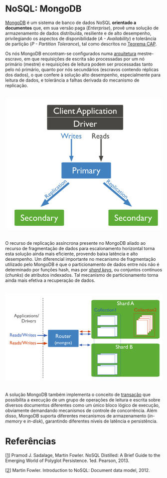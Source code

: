 # NoSQL: MongoDB

[MongoDB](https://www.mongodb.com) é um sistema de banco de dados NoSQL **orientado a documentos** que, em sua versão paga (*Enterprise*), provê uma solução de armazenamento de dados distribuída, resiliente e de alto desempenho, privilegiando os aspectos de disponibilidade (*A - Availability*) e tolerância de partição (*P - Partition Tolerance*), tal como descritos no [Teorema CAP](https://en.wikipedia.org/wiki/CAP_theorem).

Os nós MongoDB encontram-se configurados numa [arquitetura](https://docs.mongodb.com/manual/replication/) mestre-escravo, em que requisições de escrita são processadas por um nó primário (mestre) e requisições de leitura podem ser processadas tanto pelo nó primário, quanto por nós secundários (escravos contendo réplicas dos dados), o que confere à solução alto desempenho, especialmente para leitura de dados, e tolerância a falhas derivada do mecanismo de replicação.

<p align="center">
<img width="500" vspace="20" src="images/mongodbreplication.png">
</p>

O recurso de replicação assíncrona presente no MongoDB aliado ao recurso de fragmentação de dados para escalonamento horizontal torna esta solução ainda mais eficiente, provendo baixa latência e alto desempenho. Um diferencial importante no mecanismo de fragmentação utilizado pelo MongoDB é que o particionamento de dados entre nós não é determinado por funções hash, mas por [*shard keys*](https://docs.mongodb.com/manual/core/sharding-shard-key/), ou conjuntos contínuos (*chunks*) de atributos indexados. Tal mecanismo de particionamento torna ainda mais efetiva a recuperação de dados.

<p align="center">
<img width="700" vspace="20" src="images/mongodbshard.png">
</p>

A solução MongoDB também implementa o conceito de [transação](https://docs.mongodb.com/manual/core/transactions/) que possibilita a execução de um grupo de operações de leitura e escrita sobre diversos documentos diferentes como um único bloco lógico de execução, obviamente demandando mecanismos de controle de concorrência. Além disso, MongoDB suporta diferentes mecanismos de armazenamento (*in-memory* e *in-disk*), garantindo diferentes níveis de latência e persistência.

# Refer&ecirc;ncias

<a name="Sadalage-2013-BOOK"></a>\[[1][1]\] Pramod J. Sadalage, Martin Fowler. NoSQL Distilled: A Brief Guide to the Emerging World of Polyglot Persistence. 1ed. Pearson, 2013.

<a name="Fowler-2012-VIDEO02"></a>\[[2][2]\] Martin Fowler. Introduction to NoSQL: Document data model, 2012.

[1]: https://doi.org/10.5555/2381014
[2]: https://www.youtube.com/watch?v=qI_g07C_Q5I&t=637s
